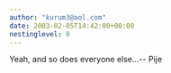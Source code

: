 ```yaml
---
author: "kurum3@aol.com"
date: 2003-02-05T14:42:00+00:00
nestinglevel: 0
---
```

Yeah, and so does everyone else...--
 Pije